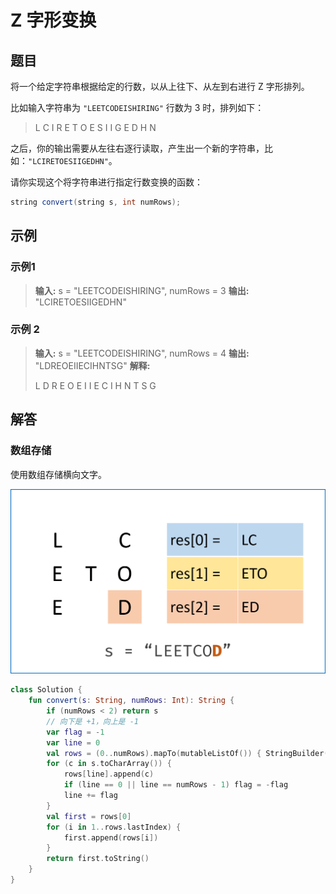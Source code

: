 # Z 字形变换

## 题目

将一个给定字符串根据给定的行数，以从上往下、从左到右进行 Z 字形排列。

比如输入字符串为 `"LEETCODEISHIRING"` 行数为 3 时，排列如下：

> L   C   I   R
> E T O E S I I G
> E   D   H   N

之后，你的输出需要从左往右逐行读取，产生出一个新的字符串，比如：`"LCIRETOESIIGEDHN"`。

请你实现这个将字符串进行指定行数变换的函数：

```java
string convert(string s, int numRows);
```

## 示例

### 示例1

> **输入:** s = "LEETCODEISHIRING", numRows = 3
> **输出:** "LCIRETOESIIGEDHN"

### 示例 2

> **输入:** s = "LEETCODEISHIRING", numRows = 4
> **输出:** "LDREOEIIECIHNTSG"
> **解释:**
>
> L     D     R
> E   O E   I I
> E C   I H   N
> T     S     G

## 解答

### 数组存储

使用数组存储横向文字。

![图解](../../attachments/Leetcode/006-Z字形变换.png)

```kotlin
class Solution {
    fun convert(s: String, numRows: Int): String {
        if (numRows < 2) return s
        // 向下是 +1，向上是 -1
        var flag = -1
        var line = 0
        val rows = (0..numRows).mapTo(mutableListOf()) { StringBuilder() }
        for (c in s.toCharArray()) {
            rows[line].append(c)
            if (line == 0 || line == numRows - 1) flag = -flag
            line += flag
        }
        val first = rows[0]
        for (i in 1..rows.lastIndex) {
            first.append(rows[i])
        }
        return first.toString()
    }
}
```